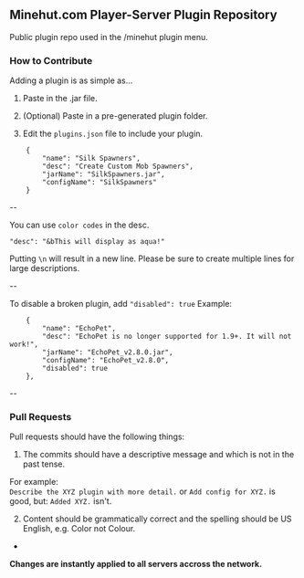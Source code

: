 ## Minehut.com Player-Server Plugin Repository
Public plugin repo used in the /minehut plugin menu. 

### How to Contribute
Adding a plugin is as simple as...

1. Paste in the .jar file.

2. (Optional) Paste in a pre-generated plugin folder.

3. Edit the `plugins.json` file to include your plugin. 

```
    {
		"name": "Silk Spawners",  
		"desc": "Create Custom Mob Spawners",  
		"jarName": "SilkSpawners.jar",  
		"configName": "SilkSpawners"  
	}
```

--

You can use `color codes` in the desc.
```
"desc": "&bThis will display as aqua!"
```
Putting `\n` will result in a new line.
Please be sure to create multiple lines for large descriptions.

--

To disable a broken plugin, add `"disabled": true`
Example: 
```
	{	
		"name": "EchoPet",
		"desc": "EchoPet is no longer supported for 1.9+. It will not work!",
		"jarName": "EchoPet_v2.8.0.jar",
		"configName": "EchoPet_v2.8.0",
		"disabled": true
	},
```

--
### Pull Requests
Pull requests should have the following things:

1. The commits should have a descriptive message and which is not in the past tense.

  For example:  
  `Describe the XYZ plugin with more detail.` or `Add config for XYZ.` is good, but: `Added XYZ.` isn't.

2. Content should be grammatically correct and the spelling should be US English, e.g. Color not Colour.

-
**Changes are instantly applied to all servers accross the network.**

